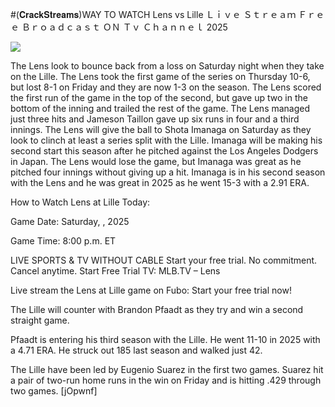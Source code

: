 #(𝐂𝐫𝐚𝐜𝐤𝐒𝐭𝐫𝐞𝐚𝐦𝐬)WAY TO WATCH Lens vs Lille Ｌｉｖｅ Ｓｔｒｅａｍ Ｆｒｅｅ Ｂｒｏａｄｃａｓｔ ＯＮ Ｔｖ Ｃｈａｎｎｅｌ  2025  
  
  
[![](https://i.imgur.com/qSNzIqt.png)](https://movie.rssnews.media/CwfuLhi.php)  
  
The Lens look to bounce back from a loss on Saturday night when they take on the Lille. The Lens took the first game of the series on Thursday 10-6, but lost 8-1 on Friday and they are now 1-3 on the season. The Lens scored the first run of the game in the top of the second, but gave up two in the bottom of the inning and trailed the rest of the game. The Lens managed just three hits and Jameson Taillon gave up six runs in four and a third innings. The Lens will give the ball to Shota Imanaga on Saturday as they look to clinch at least a series split with the Lille. Imanaga will be making his second start this season after he pitched against the Los Angeles Dodgers in Japan. The Lens would lose the game, but Imanaga was great as he pitched four innings without giving up a hit. Imanaga is in his second season with the Lens and he was great in 2025 as he went 15-3 with a 2.91 ERA.

How to Watch Lens at Lille Today:

Game Date: Saturday, , 2025

Game Time: 8:00 p.m. ET

LIVE SPORTS & TV WITHOUT CABLE
Start your free trial. No commitment. Cancel anytime.
Start Free Trial
TV: MLB.TV – Lens

Live stream the Lens at Lille game on Fubo: Start your free trial now!

The Lille will counter with Brandon Pfaadt as they try and win a second straight game.

Pfaadt is entering his third season with the Lille. He went 11-10 in 2025 with a 4.71 ERA. He struck out 185 last season and walked just 42.

The Lille have been led by Eugenio Suarez in the first two games. Suarez hit a pair of two-run home runs in the win on Friday and is hitting .429 through two games. [jOpwnf]